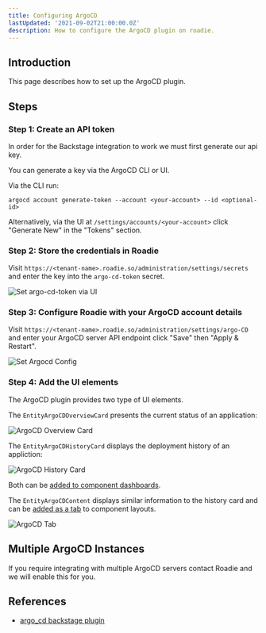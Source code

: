 ```yaml
---
title: Configuring ArgoCD
lastUpdated: '2021-09-02T21:00:00.0Z'
description: How to configure the ArgoCD plugin on roadie.
---
```


## Introduction

This page describes how to set up the ArgoCD plugin.

## Steps

### Step 1: Create an API token

In order for the Backstage integration to work we must first generate our api key.

You can generate a key via the ArgoCD CLI or UI. 

Via the CLI run:

```argocd account generate-token --account <your-account> --id <optional-id>```

Alternatively, via the UI at `/settings/accounts/<your-account>` click "Generate New" in the "Tokens" section.

### Step 2: Store the credentials in Roadie

Visit `https://<tenant-name>.roadie.so/administration/settings/secrets` and enter the key into the `argo-cd-token` secret.

![Set argo-cd-token via UI](./secret.png)

### Step 3: Configure Roadie with your ArgoCD account details

Visit `https://<tenant-name>.roadie.so/administration/settings/argo-CD` and enter your ArgoCD server API endpoint click
"Save" then "Apply & Restart".

![Set Argocd Config](./config.png)

### Step 4: Add the UI elements

The ArgoCD plugin provides two type of UI elements. 

The `EntityArgoCDOverviewCard` presents the current status of an application: 

![ArgoCD Overview Card](./argo-overview.png)

The `EntityArgoCDHistoryCard` displays the deployment history of an appliction:

![ArgoCD History Card](./argo-history.png)

Both can be [added to component dashboards](/docs/getting-started/updating-the-ui/#updating-dashboards).

The `EntityArgoCDContent` displays similar information to the history card and can be [added as a tab](/docs/getting-started/updating-the-ui#updating-tabs) to component layouts.

![ArgoCD Tab](./argo-tab.png)

## Multiple ArgoCD Instances

If you require integrating with multiple ArgoCD servers contact Roadie and we will enable this for you.

## References

- [argo_cd backstage plugin](https://github.com/RoadieHQ/roadie-backstage-plugins/tree/main/plugins/backstage-plugin-argo-cd)
